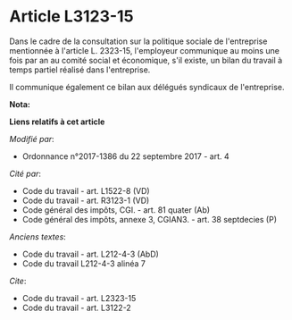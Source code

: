 # Article L3123-15

Dans le cadre de la consultation sur la politique sociale de l'entreprise mentionnée à l'article L. 2323-15, l'employeur
communique au moins une fois par an au                  comité social et économique, s'il existe, un bilan du travail à temps
partiel réalisé dans l'entreprise. 

Il communique également ce bilan aux délégués syndicaux de l'entreprise.

**Nota:**



**Liens relatifs à cet article**

_Modifié par_:

  - Ordonnance n°2017-1386 du 22 septembre 2017 - art. 4

_Cité par_:

  - Code du travail - art. L1522-8 (VD)
  - Code du travail - art. R3123-1 (VD)
  - Code général des impôts, CGI. - art. 81 quater (Ab)
  - Code général des impôts, annexe 3, CGIAN3. - art. 38 septdecies (P)

_Anciens textes_:

  - Code du travail - art. L212-4-3 (AbD)
  - Code du travail L212-4-3 alinéa 7

_Cite_:

  - Code du travail - art. L2323-15
  - Code du travail - art. L3122-2
